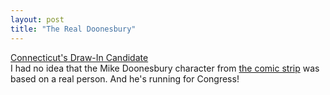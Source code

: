 ```yaml
---
layout: post
title: "The Real Doonesbury"
---
```




<a href="http://www.washingtonpost.com/wp-dyn/articles/A61231-2002Aug25.html">Connecticut's Draw-In Candidate</a><br>
I had no idea that the Mike Doonesbury character from <a href="http://www.doonesbury.com/">the comic strip</a> was based on a real person. And he's running for Congress!


